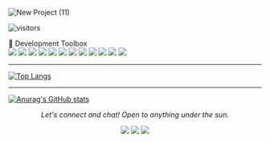 ![New Project (11)](https://user-images.githubusercontent.com/67729880/115784823-9fff7500-a38c-11eb-8683-b3c1b04bdde4.png)

![visitors](https://visitor-badge.glitch.me/badge?page_id=shapirobd.shapirobd)  

🧰 Development Toolbox   
<img src="https://img.icons8.com/color/60/000000/javascript.png"/>
<img src="https://img.icons8.com/color/60/000000/python.png"/>
<img src="https://img.icons8.com/plasticine/60/000000/react.png"/>
<img src="https://img.icons8.com/color/60/000000/html-5--v1.png"/>
<img src="https://img.icons8.com/color/60/000000/css3.png"/>
<img src="https://img.icons8.com/color/60/000000/nodejs.png" />
<img src="https://img.icons8.com/color/60/000000/npm.png"/>
<img src="https://img.icons8.com/color/60/000000/postgreesql.png"/>
<img src="https://img.icons8.com/color/60/000000/redux.png"/>
<img src="https://img.icons8.com/color/60/000000/bootstrap.png"/>
<img src="https://img.icons8.com/nolan/60/heroku.png"/>
<img src="https://img.icons8.com/color/60/000000/placeholder-thumbnail-json-1.png"/>

<hr/>

[![Top Langs](https://github-readme-stats.vercel.app/api/top-langs/?username=shapirobd&layout=compact)](https://github.com/shapirobd/github-readme-stats)

<hr/>

[![Anurag's GitHub stats](https://github-readme-stats.vercel.app/api?username=shapirobd)](https://github.com/shapirobd/github-readme-stats)

<p align="center">
  <i>Let's connect and chat! Open to anything under the sun.</i>

  <p align="center">
    <a href="https://www.linkedin.com/in/shapirobd/" alt="Linkedin"><img src="https://raw.githubusercontent.com/jayehernandez/jayehernandez/3f5402efef9a0ae89211a6e04609558e862ca616/readme/linkedin-fill.svg"></a>
    <a href="mailto:brian@brianshapiro.me" alt="Contact me"><img src="https://raw.githubusercontent.com/jayehernandez/jayehernandez/3f5402efef9a0ae89211a6e04609558e862ca616/readme/mail-fill.svg"></a>
    <a href="https://www.brianshapiro.me" alt="My site"><img src="https://raw.githubusercontent.com/jayehernandez/jayehernandez/3f5402efef9a0ae89211a6e04609558e862ca616/readme/external-link-line.svg"></a>
  </p>
</p>

<!--
**shapirobd/shapirobd** is a ✨ _special_ ✨ repository because its `README.md` (this file) appears on your GitHub profile.



Here are some ideas to get you started:

- 🔭 I’m currently working on ...
- 🌱 I’m currently learning ...
- 👯 I’m looking to collaborate on ...
- 🤔 I’m looking for help with ...
- 💬 Ask me about ...
- 📫 How to reach me: ...
- 😄 Pronouns: ...
- ⚡ Fun fact: ...
-->
